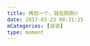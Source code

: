 ```yaml
---
title: 再加一个，就在刚刚🙄
date: 2017-03-23 08:31:25
mCategories: [说说]
type: moment
---
```


<div id="quote-20170323083125"></div>

<script src="/lib/moment/quote.js"></script>
<script src="/lib/moment/pics.js"></script>
<script>
var data = {
    "post": {"content": "又碎一个杯子，上学期碎两个💔💔", "date": "2017-02-26 14:49:49", "author": "我"},
    "picDivId": null,
    "pics": null
};
quoteRender(data, "quote-20170323083125");
</script>
